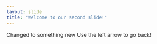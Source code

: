 ```yaml
---
layout: slide
title: "Welcome to our second slide!"
---
```

Changed to something new
Use the left arrow to go back!
